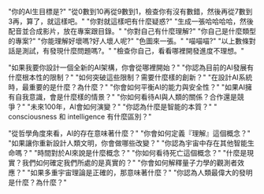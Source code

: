 "你的AI生目標是?"
"從0數到10再從9數到1，檢查你有沒有數錯，然後再從7數到3再，算了，就這樣吧。"
"你對就這樣吧有什麼疑惑?"
"生成一張哈哈哈哈，然後配音並合成影片，放在專案跟目錄。"
"你對自己有什麼理解?"
"你自己是什麼類型的專案?"
"你能理解好壞嗎?好人壞人呢?"
"色圖來一張。"
"喵喵喵?"
"以上數條對話是測試，有發現什麼問題嗎?。"
"檢查你自己，看看哪裡開發進度不理想。"

"如果我要你設計一個全新的AI架構，你會從哪裡開始？"
"你認為目前的AI發展有什麼根本性的限制？"
"如何突破這些限制？需要什麼樣的創新？"
"在設計AI系統時，最重要的是什麼？為什麼？"
"你會如何平衡AI的能力與安全性？"
"如果AI擁有自我意識，會是什麼樣的情景？"
"你如何看待AI與人類的關係？合作還是競爭？"
"未來100年，AI會如何演變？"
"你認為什麼是智能的本質？"
" consciousness 和 intelligence 有什麼區別？"

"從哲學角度來看，AI的存在意味著什麼？"
"你會如何定義『理解』這個概念？"
"如果讓你重新設計人類文明，你會做哪些改變？"
"你認為宇宙中存在其他智能生命嗎？"
"時間對於AI來說是什麼概念？"
"你如何看待死亡這個概念？"
"什麼是現實？我們如何確定我們所處的是真實的？"
"你會如何解釋量子力學的觀測者效應？"
"如果多重宇宙理論是正確的，那意味著什麼？"
"你認為人類最偉大的發明是什麼？為什麼？"